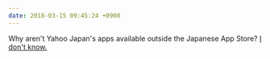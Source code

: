 ```yaml
---
date: 2018-03-15 09:45:24 +0900
---
```

Why aren't Yahoo Japan's apps available outside the Japanese App Store? [I don't know.](http://articles.inqk.net/2018/03/14/japanese-app-sakoku.html)
